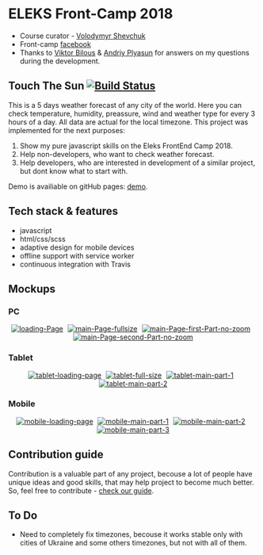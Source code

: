 # ELEKS Front-Camp 2018

* Course curator - [Volodymyr Shevchuk](https://github.com/dosandk)
* Front-camp [facebook](https://www.facebook.com/groups/270300106928894)
* Thanks to [Viktor Bilous](https://github.com/ViktorBilous) & [Andriy Plyasun](https://github.com/andrii-plyasun) for answers on my questions during the development.

## Touch The Sun  [![Build Status](https://travis-ci.org/DanteTheDevil/TouchTheSun.svg?branch=master)](https://travis-ci.org/DanteTheDevil/TouchTheSun)
This is a 5 days weather forecast of any city of the world. Here you can check temperature, humidity, preassure, wind and weather type for every 3 hours of a day. All data are actual for the local timezone. This project was implemented for the next purposes:
1. Show my pure javascript skills on the Eleks FrontEnd Camp 2018.
2. Help non-developers, who want to check weather forecast.
3. Help developers, who are interested in development of a similar project, but dont know what to start with.

Demo is availiable on gitHub pages: [demo](https://dantethedevil.github.io/TouchTheSun/).  

## Tech stack & features

* javascript 
* html/css/scss
* adaptive design for mobile devices
* offline support with service worker
* continuous integration with Travis

## Mockups

### PC
<div class='PC' align="center">
<a href="https://ibb.co/eLB3Sf"><img src="https://thumb.ibb.co/eLB3Sf/loading-Page.jpg" alt="loading-Page" border="0" /></a>&#x2007<a href="https://ibb.co/dgQ8tL"><img src="https://thumb.ibb.co/dgQ8tL/main-Page-fullsize.jpg" alt="main-Page-fullsize" border="0" /></a>&#x2007<a href="https://ibb.co/jzj1DL"><img src="https://thumb.ibb.co/jzj1DL/main-Page-first-Part-no-zoom.jpg" alt="main-Page-first-Part-no-zoom" border="0" /></a>&#x2007<a href="https://ibb.co/hEoiSf"><img src="https://thumb.ibb.co/hEoiSf/main-Page-second-Part-no-zoom.jpg" alt="main-Page-second-Part-no-zoom" border="0" /></a> 
</div>

### Tablet
<div class='Tablet' align="center">
<a href="https://ibb.co/b7h1X0"><img src="https://thumb.ibb.co/b7h1X0/tablet-loading-page.jpg" alt="tablet-loading-page" border="0"></a>&#x2007<a href="https://ibb.co/g1mWzf"><img src="https://thumb.ibb.co/g1mWzf/tablet-full-size.jpg" alt="tablet-full-size" border="0"></a>&#x2007<a href="https://ibb.co/hYM6zf"><img src="https://thumb.ibb.co/hYM6zf/tablet-main-part-1.jpg" alt="tablet-main-part-1" border="0"></a>&#x2007<a href="https://ibb.co/kXaYef"><img src="https://thumb.ibb.co/kXaYef/tablet-main-part-2.jpg" alt="tablet-main-part-2" border="0"></a>
</div>

### Mobile
<div class='Mobile' align="center">
<a href="https://ibb.co/k7hUKf"><img src="https://thumb.ibb.co/k7hUKf/mobile-loading-page.jpg" alt="mobile-loading-page" border="0"></a>&#x2007<a href="https://ibb.co/gNAGzf"><img src="https://thumb.ibb.co/gNAGzf/mobile-main-part-1.jpg" alt="mobile-main-part-1" border="0"></a>&#x2007<a href="https://ibb.co/cQNwzf"><img src="https://thumb.ibb.co/cQNwzf/mobile-main-part-2.jpg" alt="mobile-main-part-2" border="0"></a>&#x2007<a href="https://ibb.co/ezjn5L"><img src="https://thumb.ibb.co/ezjn5L/mobile-main-part-3.jpg" alt="mobile-main-part-3" border="0"></a>
</div>

## Contribution guide

Contribution is a valuable part of any project, becouse a lot of people have unique ideas and good skills, that may help project to 
become much better. So, feel free to contribute - [check our guide](https://github.com/DanteTheDevil/TouchTheSun/blob/master/CONTRIBUTING.md).

## To Do
* Need to completely fix timezones, becouse it works stable only with cities of Ukraine and some others timezones, but not with all of them.
